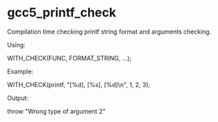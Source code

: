 # gcc5_printf_check
Compilation time checking printf string format and arguments checking.


Using: 

WITH_CHECK(FUNC, FORMAT_STRING, ...);


Example: 

WITH_CHECK(printf, "[%d], [%s], [%d]\n", 1, 2, 3);


Output: 

throw "Wrong type of argument 2"

